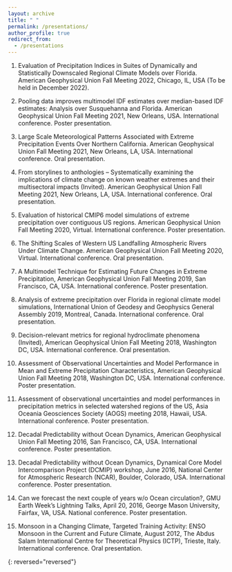 ```yaml
---
layout: archive
title: " "
permalink: /presentations/
author_profile: true
redirect_from:
  - /presentations
---
```


1. Evaluation of Precipitation Indices in Suites of Dynamically and Statistically Downscaled Regional Climate Models over Florida. American Geophysical Union Fall Meeting 2022, Chicago, IL, USA (To be held in December 2022). 
1. Pooling data improves multimodel IDF estimates over median-based IDF estimates: Analysis over Susquehanna and Florida. American Geophysical Union Fall Meeting 2021, New Orleans, USA. International conference. Poster presentation. 

16. Large Scale Meteorological Patterns Associated with Extreme Precipitation Events Over Northern California. American Geophysical Union Fall Meeting 2021, New Orleans, LA, USA. International conference. Oral presentation.
17. From storylines to anthologies – Systematically examining the implications of climate change on known weather extremes and their multisectoral impacts (Invited). American Geophysical Union Fall Meeting 2021, New Orleans, LA, USA. International conference. Oral presentation.
18. Evaluation of historical CMIP6 model simulations of extreme precipitation over contiguous US regions. American Geophysical Union Fall Meeting 2020, Virtual. International conference. Poster presentation.
19. The Shifting Scales of Western US Landfalling Atmospheric Rivers Under Climate Change. American Geophysical Union Fall Meeting 2020, Virtual. International conference. Oral presentation.
20. A Multimodel Technique for Estimating Future Changes in Extreme Precipitation, American Geophysical Union Fall Meeting 2019, San Francisco, CA, USA. International conference. Poster presentation.
21. Analysis of extreme precipitation over Florida in regional climate model simulations, International Union of Geodesy and Geophysics General Assembly 2019, Montreal, Canada. International conference. Oral presentation.
22. Decision-relevant metrics for regional hydroclimate phenomena (Invited), American Geophysical Union Fall Meeting 2018, Washington DC, USA. International conference. Oral presentation.
23. Assessment of Observational Uncertainties and Model Performance in Mean and Extreme Precipitation Characteristics, American Geophysical Union Fall Meeting 2018, Washington DC, USA. International conference. Poster presentation.
24. Assessment of observational uncertainties and model performances in precipitation metrics in selected watershed regions of the US, Asia Oceania Geosciences Society (AOGS) meeting 2018, Hawaii, USA. International conference. Poster presentation.
25. Decadal Predictability without Ocean Dynamics, American Geophysical Union Fall Meeting 2016, San Francisco, CA, USA. International conference. Poster presentation.
26. Decadal Predictability without Ocean Dynamics, Dynamical Core Model Intercomparison Project (DCMIP) workshop, June 2016, National Center for Atmospheric Research (NCAR), Boulder, Colorado, USA. International conference. Poster presentation.
27. Can we forecast the next couple of years w/o Ocean circulation?, GMU Earth Week’s Lightning Talks, April 20, 2016, George Mason University, Fairfax, VA, USA. National conference. Poster presentation.
28. Monsoon in a Changing Climate, Targeted Training Activity: ENSO Monsoon in the Current and Future Climate, August 2012, The Abdus Salam International Centre for Theoretical Physics (ICTP), Trieste, Italy. International conference. Oral presentation. 

{: reversed="reversed"}



